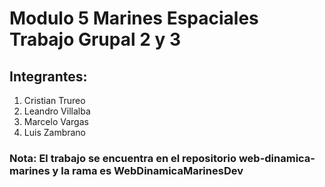 # Modulo 5 Marines Espaciales Trabajo Grupal 2 y 3

## Integrantes:

1. Cristian Trureo
1. Leandro Villalba
1. Marcelo Vargas
1. Luis Zambrano

### Nota: El trabajo se encuentra en el repositorio web-dinamica-marines y la rama es WebDinamicaMarinesDev